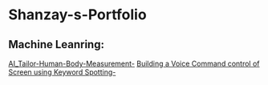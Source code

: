 # Shanzay-s-Portfolio


## Machine Leanring:

[AI_Tailor-Human-Body-Measurement-](https://github.com/shay-coder/Human-Body-Measurements-App)
[Building a Voice Command control of Screen using Keyword Spotting-](https://github.com/shay-coder/Keyword-Spotting)  
